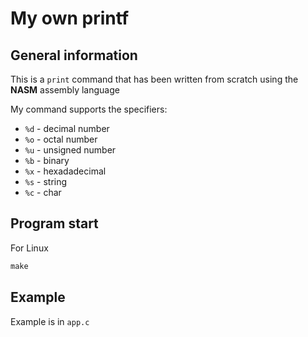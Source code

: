 # My own printf

## General information


This is a `print` command that has been written from scratch using the **NASM** assembly language

My command supports the specifiers:

+ `%d` - decimal number
+ `%o` - octal number
+ `%u` - unsigned number
+ `%b` - binary
+ `%x` - hexadadecimal
+ `%s` - string
+ `%c` - char

## Program start

For Linux

```c
make
```

## Example

Example is in `app.c`
